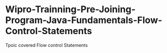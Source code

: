# Wipro-Trainning-Pre-Joining-Program-Java-Fundamentals-Flow-Control-Statements
Tpoic covered
Flow control Statements
